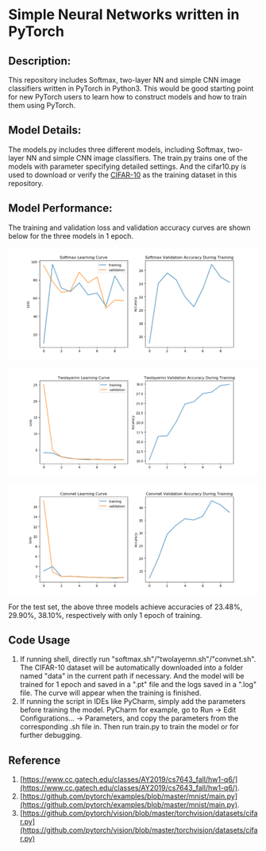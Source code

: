 # Simple Neural Networks written in PyTorch
## Description:

This repository includes Softmax, two-layer NN and simple CNN image classifiers written in PyTorch in Python3. This would be good starting point for new PyTorch users to learn how to construct models and how to train them using PyTorch.

## Model Details:
The models.py includes three different models, including Softmax, two-layer NN and simple CNN image classifiers. The train.py trains one of the models with parameter specifying detailed settings. And the cifar10.py is used to download or verify the [CIFAR-10](https://www.cs.toronto.edu/~kriz/cifar.html) as the training dataset in this repository.

## Model Performance:
The training and validation loss and validation accuracy curves are shown below for the three models in 1 epoch.

![alt text](/images/softmax.png)

![alt text](/images/twolayernn.png)

![alt text](/images/convnet.png)

For the test set, the above three models achieve accuracies of 23.48%, 29.90%, 38.10%, respectively with only 1 epoch of training.

## Code Usage
1. If running shell, directly run "softmax.sh"/"twolayernn.sh"/"convnet.sh". The CIFAR-10 dataset will be automatically downloaded into a folder named "data" in the current path if necessary. And the model will be trained for 1 epoch and saved in a ".pt" file and the logs saved in a ".log" file. The curve will appear when the training is finished.
2. If running the script in IDEs like PyCharm, simply add the parameters before training the model. PyCharm for example, go to Run -> Edit Configurations... -> Parameters, and copy the parameters from the corresponding .sh file in. Then run train.py to train the model or for further debugging.

## Reference
1. [https://www.cc.gatech.edu/classes/AY2019/cs7643_fall/hw1-q6/](https://www.cc.gatech.edu/classes/AY2019/cs7643_fall/hw1-q6/).
2. [https://github.com/pytorch/examples/blob/master/mnist/main.py](https://github.com/pytorch/examples/blob/master/mnist/main.py).
3. [https://github.com/pytorch/vision/blob/master/torchvision/datasets/cifar.py](https://github.com/pytorch/vision/blob/master/torchvision/datasets/cifar.py)
